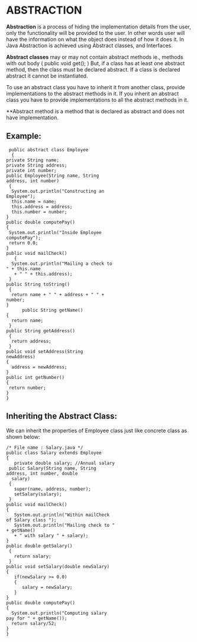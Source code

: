 # ABSTRACTION


**Abstraction** is a process of hiding the
implementation details from the user, only
the functionality will be provided to the
user. In other words user will have the
information on what the object does
instead of how it does it.
In Java Abstraction is achieved using
Abstract classes, and Interfaces. 

**Abstract classes** may or may not
contain abstract methods ie., methods
with out body ( public void get(); )
But, if a class has at least one
abstract method, then the class must
be declared abstract.
If a class is declared abstract it cannot
be instantiated.


To use an abstract class you have to
inherit it from another class, provide
implementations to the abstract
methods in it.
If you inherit an abstract class you
have to provide implementations to all
the abstract methods in it.

**Abstract method is a method that is declared as abstract and
does not have implementation.

## Example:

     public abstract class Employee                                               
      {
    private String name;
    private String address;
    private int number;
    public Employee(String name, String
    address, int number)
     {
      System.out.println("Constructing an
    Employee");
      this.name = name;
      this.address = address;
      this.number = number;
    }
    public double computePay()
    {
     System.out.println("Inside Employee
    computePay");
     return 0.0;
    }
    public void mailCheck()
       {
      System.out.println("Mailing a check to
    " + this.name
       + " " + this.address);
     }
    public String toString()
     {
      return name + " " + address + " " +
    number;
    }
          public String getName()
    {
      return name;
     }
    public String getAddress()
     {
      return address;
     }
    public void setAddress(String
    newAddress)
    {
      address = newAddress;
    }
    public int getNumber()
    {
     return number;
    }
    }
    
    
## Inheriting the Abstract Class:

We can inherit the properties of Employee
class just like concrete class as shown
below:

    /* File name : Salary.java */
    public class Salary extends Employee
    {
       private double salary; //Annual salary
     public Salary(String name, String
    address, int number, double
      salary)
     {
       super(name, address, number);
       setSalary(salary);
     }
    public void mailCheck()
    {
       System.out.println("Within mailCheck
    of Salary class ");
       System.out.println("Mailing check to "
    + getName()
       + " with salary " + salary);
    }
    public double getSalary()
     {
       return salary;
     }
    public void setSalary(double newSalary)
    {
       if(newSalary >= 0.0)
       {
          salary = newSalary;
       }
    }
    public double computePay()
    {
      System.out.println("Computing salary
    pay for " + getName());
      return salary/52;
    }
    }
